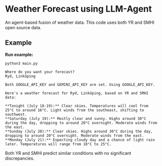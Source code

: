 # Weather Forecast using LLM-Agent

An agent-based fusion of weather data. This code uses both YR and SMHI open source data.

## Example
**Run example:**
```output
python3 main.py

Where do you want your forecast?
Ryd, Linköping
 
Both GOOGLE_API_KEY and GEMINI_API_KEY are set. Using GOOGLE_API_KEY.
 
Here's a weather forecast for Ryd, Linköping, based on YR and SMHI data:

**Tonight (July 18-19):** Clear skies. Temperatures will cool from 25°C to around 16°C. Light winds from the southeast, shifting to southwest.
**Saturday (July 19):** Mostly clear and sunny. Highs around 30°C during the day, dropping to around 20°C overnight. Moderate winds from the east.
**Sunday (July 20):** Clear skies. Highs around 30°C during the day, dropping to around 20°C overnight. Moderate winds from the east.
**Monday (July 21):** Expecting cloudy day and a chance of light rain later. Temperatures will range from 18°C to 25°C.
```

Both YR and SMHI predict similar conditions with no significant discrepancies.

